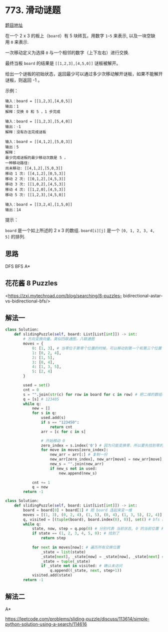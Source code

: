 # 773. 滑动谜题

[题目地址](https://leetcode-cn.com/problems/sliding-puzzle)

在一个 2 x 3 的板上（`board`）有 5 块砖瓦，用数字 `1~5` 来表示, 以及一块空缺用 `0` 来表示.

一次移动定义为选择 `0` 与一个相邻的数字（上下左右）进行交换.

最终当板 `board` 的结果是 `[[1,2,3],[4,5,0]]` 谜板被解开。

给出一个谜板的初始状态，返回最少可以通过多少次移动解开谜板，如果不能解开谜板，则返回 -1 。

示例：

```
输入：board = [[1,2,3],[4,0,5]]
输出：1
解释：交换 0 和 5 ，1 步完成
```

```
输入：board = [[1,2,3],[5,4,0]]
输出：-1
解释：没有办法完成谜板
```

```
输入：board = [[4,1,2],[5,0,3]]
输出：5
解释：
最少完成谜板的最少移动次数是 5 ，
一种移动路径:
尚未移动: [[4,1,2],[5,0,3]]
移动 1 次: [[4,1,2],[0,5,3]]
移动 2 次: [[0,1,2],[4,5,3]]
移动 3 次: [[1,0,2],[4,5,3]]
移动 4 次: [[1,2,0],[4,5,3]]
移动 5 次: [[1,2,3],[4,5,0]]
```

```
输入：board = [[3,2,4],[1,5,0]]
输出：14
```

提示：

`board` 是一个如上所述的 2 x 3 的数组.
`board[i][j]` 是一个 `[0, 1, 2, 3, 4, 5]` 的排列.


## 思路

DFS
BFS
A*

## 花花酱 8 Puzzles

<https://zxi.mytechroad.com/blog/searching/8-puzzles- bidirectional-astar-vs-bidirectional-bfs/>


## 解法一

```python
class Solution:
    def slidingPuzzle(self, board: List[List[int]]) -> int:
        # 方向变换向量。类似四联通图，八联通图
        moves = {
            0: [1, 3], # 当零位于第零个位置的时候，可以移动到第一个和第三个位置
            1: [0, 2, 4],
            2: [1, 5],
            3: [0, 4],
            4: [1, 3, 5],
            5: [2, 4]
        }

        used = set()
        cnt = 0
        s = "".join(str(c) for row in board for c in row) # 把二维的数组转成一维的字符串
        q = [s] # 123405
        while q:
            new = []
            for s in q:
                used.add(s)
                if s == "123450":
                    return cnt
                arr = [c for c in s]

                # 开始移动 0
                zero_index = s.index('0') # 因为只能变换零，所以要先找到零的位置
                for move in moves[zero_index]:
                    new_arr = arr[:] # 复制一份
                    new_arr[zero_index], new_arr[move] = new_arr[move], new_arr[zero_index] # 将 move index 和 zero_index 交换
                    new_s = "".join(new_arr)
                    if new_s not in used:
                        new.append(new_s)
            
            cnt += 1
            q = new
        return -1
```


```python
class Solution:
    def slidingPuzzle(self, board: List[List[int]]) -> int:
        board = board[0] + board[1] # 把 board 连起来变一维
        moves = [(1, 3), (0, 2, 4), (1, 5), (0, 4), (1, 3, 5), (2, 4)] # 每个位置的 0 可以交换的位置, 第 0 个位置可以和 1, 3 交换
        q, visited = [(tuple(board), board.index(0), 0)], set() # bfs 队列和已访问状态记录, q (board, 0 的位置, 挪的步数)
        while q:
            state, now, step = q.pop(0) # 分别代表 当前状态, 0 的当前位置 和 当前步数
            if state == (1, 2, 3, 4, 5, 0): # 找到了
                return step
            
            for next in moves[now]: # 遍历所有交换位置
                _state = list(state)
                _state[next], _state[now] = _state[now], _state[next] # 交换位置
                _state = tuple(_state)
                if _state not in visited: # 确认未访问
                    q.append((_state, next, step+1))
            visited.add(state)
        return -1

```


## 解法二

A*

<https://leetcode.com/problems/sliding-puzzle/discuss/113614/simple-python-solution-using-a-search/114616>